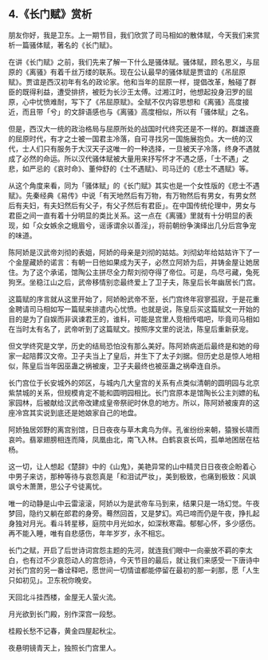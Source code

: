 ## 4.《长门赋》赏析
朋友你好，我是卫东。上一期节目，我们欣赏了司马相如的散体赋，今天我们来赏析一篇骚体赋，著名的《长门赋》。


在讲《长门赋》之前，我们先来了解一下什么是骚体赋。骚体赋，顾名思义，与屈原的《离骚》有着千丝万缕的联系。现在公认最早的骚体赋是贾谊的《吊屈原赋》。贾谊是西汉初年有名的政论家。他和当年的屈原一样，提倡改革，触碰了群臣的既得利益，遭受排挤，被贬为长沙王太傅。过湘江时，他想起投身汨罗的屈原，心中忧愤难耐，写下了《吊屈原赋》。全赋不仅内容思想和《离骚》高度接近，而且带「兮」的文辞语感也与《离骚》高度相似，所以有「骚体赋」之名。


但是，西汉大一统的政治格局与屈原所处的战国时代终究还是不一样的。群雄逐鹿的屈原时代，有才之士被一国君主冷落，自可寻找另一国施展抱负。大一统的汉代，士人们只有服务于大汉天子这唯一的一种选择，一旦被天子冷落，终身不遇就成了必然的命运。所以汉代骚体赋被大量用来抒写怀才不遇之感，「士不遇」之悲，如严忌的《哀时命》、董仲舒的《士不遇赋》、司马迁的《悲士不遇赋》等。


从这个角度来看，同为「骚体赋」的《长门赋》其实也是一个女性版的《悲士不遇赋》。先秦经典《易传》中说「有天地然后有万物，有万物然后有男女，有男女然后有夫妇，有夫妇然后有父子，有父子然后有君臣」。在中国传统伦理中，男女与君臣之间一直有着十分明显的类比关系。这一点在《离骚》里就有十分明显的表现，如「众女嫉余之蛾眉兮，谣诼谓余以善淫」，将前朝纷争演绎出几分后宫争宠的味道。


陈阿娇是汉武帝刘彻的表姐，阿娇的母亲是刘彻的姑姑。刘彻幼年给姑姑许下了一个金屋藏娇的诺言：有朝一日他如果成为天子，必然立阿娇为后，并铸金屋让她居住。为了这个承诺，馆陶公主拼尽全力帮刘彻夺得了帝位。可是，鸟尽弓藏，兔死狗烹。坐稳江山之后，武帝移情别恋最终爱上了卫子夫，陈皇后长年幽居长门宫。


这篇赋的序言就从这里开始了，阿娇盼武帝不至，长门宫终年寂寥孤寂，于是花重金聘请司马相如写一篇赋来排遣内心忧愤。也就是说，陈皇后买这篇赋文一开始的目的是为了自娱而非讽谏君王的，谁料，可能是宫里人竞相传唱吧，毕竟司马相如在当时太有名了，武帝听到了这篇赋文。按照序文里的说法，陈皇后重新获宠。


但文学终究是文学，历史的结局恐怕没有那么美好。陈阿娇病逝后最终是和她的母家一起陪葬汉文帝。卫子夫当上了皇后，并生下了太子刘据。但历史总是惊人地相似，陈皇后当年因巫蛊之祸被废，卫子夫最终也被巫蛊之祸牵连自杀。


长门宫位于长安城外的郊区，与城内几大皇宫的关系有点类似清朝的圆明园与北京紫禁城的关系，但规模肯定不能和圆明园相比。长门宫原本是馆陶长公主刘嫖的私家园林，后被献给汉武帝改建成皇帝祭祀时休息的地方。所以，陈阿娇被废弃的这座冷宫其实说到底还是她娘家自己的地盘。


阿娇独居郊野的离宫别馆，日日夜夜与草木禽鸟为伴。孔雀纷纷来朝，猿猴长啸而哀吟。翡翠翅膀相连而降，凤凰由北，南飞入林。白鹤哀哀长鸣，孤单地困居在枯杨。


这一切，让人想起《楚辞》中的《山鬼》，美艳异常的山中精灵日日夜夜企盼着心中男子来访，那种等待与哀怨真是「和泪试严妆」，美到极致，也痛到极致：风飒飒兮木萧萧，思公子兮徒离忧。


唯一的动静是山中云雷滚滚，阿娇以为是武帝车马到来，结果只是一场幻觉。午夜梦回，隐约又躺在郎君的身旁。蓦然回首，又是梦幻。鸡已啼而仍是午夜，挣扎起身独对月光。看斗转星移，庭院中月光如水，如深秋寒霜。郁郁心怀，多少感伤。再不能入睡，唯有自悲感伤，年年岁岁，永不相忘。


长门之赋，开启了后世诗词宫怨主题的先河，就连我们眼中一向豪放不羁的李太白，也有过不少哀怨动人的宫怨诗，今天节目的最后，就让我们来感受一下唐诗中对长门宫的另一番诠释吧，愿世间一切情谊都能停留在最初的那一刹那，愿「人生只如初见」。卫东祝你晚安。


天回北斗挂西楼，金屋无人萤火流。


月光欲到长门殿，别作深宫一段愁。


桂殿长愁不记春，黄金四屋起秋尘。


夜悬明镜青天上，独照长门宫里人。


 

